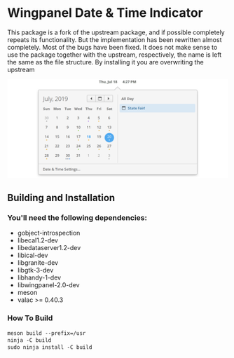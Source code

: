 # Wingpanel Date &amp; Time Indicator

This package is a fork of the upstream package, and if possible completely repeats its functionality. But the implementation has been rewritten almost completely. Most of the bugs have been fixed. It does not make sense to use the package together with the upstream, respectively, the name is left the same as the file structure. By installing it you are overwriting the upstream

![Screenshot](data/screenshot.png?raw=true)

## Building and Installation

### You'll need the following dependencies:
* gobject-introspection
* libecal1.2-dev
* libedataserver1.2-dev
* libical-dev
* libgranite-dev
* libgtk-3-dev
* libhandy-1-dev
* libwingpanel-2.0-dev
* meson
* valac >= 0.40.3

### How To Build
    meson build --prefix=/usr
    ninja -C build
    sudo ninja install -C build
